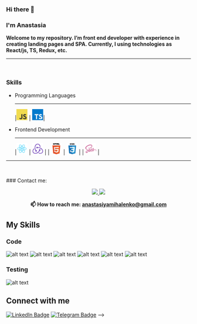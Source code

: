 ### Hi there 👋

### I'm Anastasia

<b>
Welcome to my repository. I’m front end developer with experience in creating landing pages and SPA. Currently, I using technologies as React/js, TS, Redux, etc.
 </b>
<hr>
<p>
  <br>
</p>

### Skills

- Programming Languages <hr>
  |<img src="https://raw.githubusercontent.com/github/explore/80688e429a7d4ef2fca1e82350fe8e3517d3494d/topics/javascript/javascript.png" alt="js logo" width="30"> | <img src="https://raw.githubusercontent.com/github/explore/80688e429a7d4ef2fca1e82350fe8e3517d3494d/topics/typescript/typescript.png" alt="ts logo" width="30">| 


- Frontend Development <hr>
  |<img src="https://raw.githubusercontent.com/github/explore/80688e429a7d4ef2fca1e82350fe8e3517d3494d/topics/react/react.png" alt="js logo" width="30"> | <img src="https://raw.githubusercontent.com/github/explore/80688e429a7d4ef2fca1e82350fe8e3517d3494d/topics/redux/redux.png" alt="ts logo" width="30"> |  | <img src="https://raw.githubusercontent.com/github/explore/80688e429a7d4ef2fca1e82350fe8e3517d3494d/topics/html/html.png" alt="js logo" width="30"> |
<img src="https://raw.githubusercontent.com/github/explore/80688e429a7d4ef2fca1e82350fe8e3517d3494d/topics/css/css.png" alt="ts logo" width="30"> | |
<img src="https://raw.githubusercontent.com/github/explore/80688e429a7d4ef2fca1e82350fe8e3517d3494d/topics/sass/sass.png" alt="ts logo" width="30"> |

<hr>
<p>
  <br>
</p>
### Contact me:
<p align='center'>
   <a href="https://www.linkedin.com/in/nast-mikh/">
       <img src="https://img.shields.io/badge/linkedin-%230077B5.svg?&style=for-the-badge&logo=linkedin&logoColor=white"/>
   </a>
   <a href="https://t.me/iamnast">
       <img src="https://img.shields.io/badge/Telegram-2CA5E0?style=for-the-badge&logo=telegram&logoColor=white"/>
   </a>
<p align='center'>
  <b>  📫 How to reach me: <a href='anastasiyamihalenko@gmail.com'>anastasiyamihalenko@gmail.com</a> </b>
</p>





<!-- ## Hi there 👋
### Welcome to my repository, my name is Nastassia and I’m front end developer with experience in creating landing pages and SPA. Currently, I using technologies as React/js, TS, Redux, etc. 


<!--
**NastassiaMikhalenka/NastassiaMikhalenka** is a ✨ _special_ ✨ repository because its `README.md` (this file) appears on your GitHub profile.

Here are some ideas to get you started:

- 🔭 I’m currently working on ...
- 🌱 I’m currently learning ...
- 👯 I’m looking to collaborate on ...
- 🤔 I’m looking for help with ...
- 💬 Ask me about ...
- 📫 How to reach me: ...
- 😄 Pronouns: ...
- ⚡ Fun fact: ...
-->



## My Skills
### Code
![alt text](https://img.icons8.com/color/100/javascript--v1.png)
![alt text](https://img.icons8.com/color/100/typescript.png)
![alt text](https://img.icons8.com/plasticine/100/react.png)
![alt text](https://img.icons8.com/color/100/redux.png)
![alt text](https://img.icons8.com/color/100/html-5--v1.png)
![alt text](https://img.icons8.com/color/100/css3.png)

### Testing
![alt text](https://img.icons8.com/external-tal-revivo-shadow-tal-revivo/100/external-jest-can-collect-code-coverage-information-from-entire-projects-logo-shadow-tal-revivo.png)

## Connect with me
[![LinkedIn Badge](https://img.shields.io/badge/LinkedIn-informational?style=flat&logo=linkedin&logoColor=white&color=0D76A8)](https://www.linkedin.com/in/nast-mikh/)
[![Telegram Badge](https://img.shields.io/badge/Telegram-informational?style=flat&logo=telegram&logoColor=white&color=0D76A8)](https://t.me/iamnast) -->






